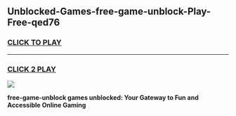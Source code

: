 
## Unblocked-Games-free-game-unblock-Play-Free-qed76
<h3>
<a href="https://premium76.site?title=free-game-unblock&ref=21A">CLICK TO PLAY</a></h3>
<hr>

<h3>
<a href="https://premium76.site?title=free-game-unblock&ref=21A">CLICK 2 PLAY</a>
  
</h3>

<a href="https://premium76.site?title=free-game-unblock&ref=21A"><img src="https://clearcache.store/games.png"></a>


**free-game-unblock games unblocked: Your Gateway to Fun and Accessible Online Gaming**
